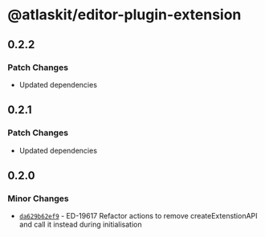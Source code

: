 # @atlaskit/editor-plugin-extension

## 0.2.2

### Patch Changes

- Updated dependencies

## 0.2.1

### Patch Changes

- Updated dependencies

## 0.2.0

### Minor Changes

- [`da629b62ef9`](https://bitbucket.org/atlassian/atlassian-frontend/commits/da629b62ef9) - ED-19617 Refactor actions to remove createExtenstionAPI and call it instead during initialisation

